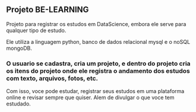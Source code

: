 ## Projeto BE-LEARNING

Projeto para registrar os estudos em DataScience, embora ele serve para qualquer tipo de estudo.

Ele utiliza a linguagem python, banco de dados relacional mysql e o noSQL mongoDB.

### O usuario se cadastra, cria um projeto, e dentro do projeto cria os itens do projeto onde ele registra o andamento dos estudos com texto, arquivos, fotos, etc.

Com isso, voce pode estudar, registrar seus estudos em uma plataforma online e revisar sempre que quiser. Alem de divulgar o que voce tem estudado.
